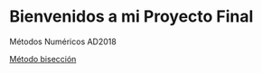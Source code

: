 # Bienvenidos a mi Proyecto Final
Métodos Numéricos AD2018

[Método bisección](https://github.com/FerGrant/ProyectoFinal/tree/master/Bisecci-n)
